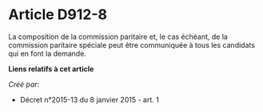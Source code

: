 # Article D912-8

La composition de la commission paritaire et, le cas échéant, de la commission paritaire spéciale peut être communiquée à
tous les candidats qui en font la demande.

**Liens relatifs à cet article**

_Créé par_:

  - Décret n°2015-13 du 8 janvier 2015 - art. 1
